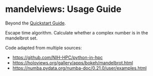 # mandelviews: Usage Guide

Beyond the [Quickstart Guide](quickstart_guide.md). 

Escape time algorithm. Calculate whether a complex number is in the mandelbrot set.

Code adapted from multiple sources:    

- https://github.com/NIH-HPC/python-in-hpc
- https://holoviews.org/gallery/apps/bokeh/mandelbrot.html
- https://numba.pydata.org/numba-doc/0.21.0/user/examples.html
